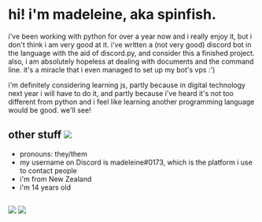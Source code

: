 # hi! i'm madeleine, aka spinfish.
<!--
**spinfish/spinfish** is a ✨ _special_ ✨ repository because its `README.md` (this file) appears on your GitHub profile.
- 🔭 I’m currently working on ...
- 🌱 I’m currently learning ...
- 👯 I’m looking to collaborate on ...
- 🤔 I’m looking for help with ...
- 💬 Ask me about ...
- 📫 How to reach me: ...
- 😄 Pronouns: ...
- ⚡ Fun fact: ...
-->

i've been working with python for over a year now and i really enjoy it, but i don't think i am very good at it. 
i've written a (not very good) discord bot in the language with the aid of discord.py, and consider this a finished project.
also, i am absolutely hopeless at dealing with documents and the command line. it's a miracle that i even managed to set up my bot's vps :')

i'm definitely considering learning js, partly because in digital technology next year i will have to do it, and partly because i've heard
it's not too different from python and i feel like learning another programming language would be good. we'll see!

## other stuff   ![](https://komarev.com/ghpvc/?username=spinfish&label=profile+views&color=ff1493)

- pronouns: they/them
- my username on Discord is madeleine#0173, which is the platform i use to contact people
- i'm from New Zealand
- i'm 14 years old

##
<p>
  <img src="https://github-readme-stats.vercel.app/api?username=spinfish&theme=radical&show_icons=true))](https://github.com/anuraghazra/github-readme-stats" width="auto" />
  <img src="https://github-readme-stats.vercel.app/api/top-langs/?username=spinfish&theme=radical&hide_border=true&layout=compact&card_width=445" width="auto" /> 
</p>
